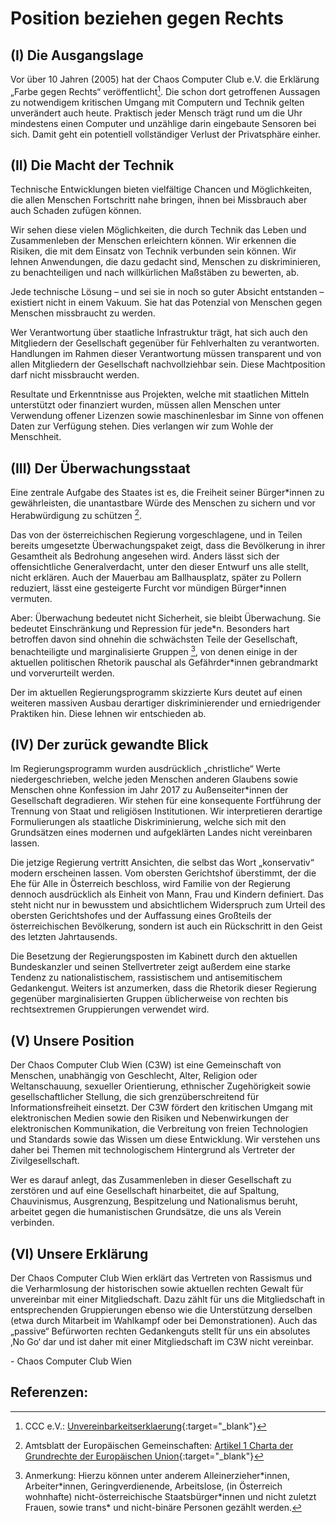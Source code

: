 # Position beziehen gegen Rechts

## (I) Die Ausgangslage
Vor über 10 Jahren (2005) hat der Chaos Computer Club e.V. die Erklärung „Farbe gegen Rechts“ veröffentlicht[^0]. Die schon dort getroffenen Aussagen zu notwendigem kritischen Umgang mit Computern und Technik gelten unverändert auch heute. Praktisch jeder Mensch trägt rund um die Uhr mindestens einen Computer und unzählige darin eingebaute Sensoren bei sich. Damit geht ein potentiell vollständiger Verlust der Privatsphäre einher.

## (II) Die Macht der Technik
Technische Entwicklungen bieten vielfältige Chancen und Möglichkeiten, die allen Menschen Fortschritt nahe bringen, ihnen bei Missbrauch aber auch Schaden zufügen können.

Wir sehen diese vielen Möglichkeiten, die durch Technik das Leben und Zusammenleben der Menschen erleichtern können. Wir erkennen die Risiken, die mit dem Einsatz von Technik verbunden sein können. Wir lehnen Anwendungen, die dazu gedacht sind, Menschen zu diskriminieren, zu benachteiligen und nach willkürlichen Maßstäben zu bewerten, ab. 

Jede technische Lösung – und sei sie in noch so guter Absicht entstanden – existiert nicht in einem Vakuum. Sie hat das Potenzial von Menschen gegen Menschen missbraucht zu werden.

Wer Verantwortung über staatliche Infrastruktur trägt, hat sich auch den Mitgliedern der Gesellschaft gegenüber für Fehlverhalten zu verantworten. Handlungen im Rahmen dieser Verantwortung müssen transparent und von allen Mitgliedern der Gesellschaft nachvollziehbar sein. Diese Machtposition darf nicht missbraucht werden.

Resultate und Erkenntnisse aus Projekten, welche mit staatlichen Mitteln unterstützt oder finanziert wurden, müssen allen Menschen unter Verwendung offener Lizenzen sowie maschinenlesbar im Sinne von offenen Daten zur Verfügung stehen. Dies verlangen wir zum Wohle der Menschheit.

## (III) Der Überwachungsstaat
Eine zentrale Aufgabe des Staates ist es, die Freiheit seiner Bürger\*innen zu gewährleisten, die unantastbare Würde des Menschen zu sichern und vor Herabwürdigung zu schützen [^1].

Das von der österreichischen Regierung vorgeschlagene, und in Teilen bereits umgesetzte Überwachungspaket zeigt, dass die Bevölkerung in ihrer Gesamtheit als Bedrohung angesehen wird. Anders lässt sich der offensichtliche Generalverdacht, unter den dieser Entwurf uns alle stellt, nicht erklären. Auch der Mauerbau am Ballhausplatz, später zu Pollern reduziert, lässt eine gesteigerte Furcht vor mündigen Bürger\*innen vermuten. 

Aber: Überwachung bedeutet nicht Sicherheit, sie bleibt Überwachung. Sie bedeutet Einschränkung und Repression für jede\*n. Besonders hart betroffen davon sind ohnehin die schwächsten Teile der Gesellschaft, benachteiligte und marginalisierte Gruppen [^2], von denen einige in der aktuellen politischen Rhetorik pauschal als Gefährder\*innen gebrandmarkt und vorverurteilt werden.

Der im aktuellen Regierungsprogramm skizzierte Kurs deutet auf einen weiteren massiven Ausbau derartiger diskriminierender und erniedrigender Praktiken hin. Diese lehnen wir entschieden ab.

## (IV) Der zurück gewandte Blick
Im Regierungsprogramm wurden ausdrücklich „christliche“ Werte niedergeschrieben, welche jeden Menschen anderen Glaubens sowie Menschen ohne Konfession im Jahr 2017 zu Außenseiter\*innen der Gesellschaft degradieren. Wir stehen für eine konsequente Fortführung der Trennung von Staat und religiösen Institutionen. Wir interpretieren derartige Formulierungen als staatliche Diskriminierung, welche sich  mit den Grundsätzen eines modernen und aufgeklärten Landes nicht vereinbaren lassen.

Die jetzige Regierung vertritt Ansichten, die selbst das Wort „konservativ“ modern erscheinen lassen. Vom obersten Gerichtshof überstimmt, der die Ehe für Alle in Österreich beschloss, wird Familie von der Regierung dennoch ausdrücklich als Einheit von Mann, Frau und Kindern definiert. Das steht nicht nur in bewusstem und absichtlichem Widerspruch zum Urteil des obersten Gerichtshofes und der Auffassung eines Großteils der österreichischen Bevölkerung, sondern ist auch ein Rückschritt in den Geist des letzten Jahrtausends.

Die Besetzung der Regierungsposten im Kabinett durch den aktuellen Bundeskanzler und seinen Stellvertreter zeigt außerdem eine starke Tendenz zu nationalistischem, rassistischem und antisemitischem Gedankengut. Weiters ist anzumerken, dass die Rhetorik dieser Regierung gegenüber marginalisierten Gruppen üblicherweise von rechten bis rechtsextremen Gruppierungen verwendet wird.

## (V) Unsere Position
Der Chaos Computer Club Wien (C3W) ist eine Gemeinschaft von Menschen, unabhängig von Geschlecht, Alter, Religion oder Weltanschauung, sexueller Orientierung, ethnischer Zugehörigkeit sowie gesellschaftlicher Stellung, die sich grenzüberschreitend für Informationsfreiheit einsetzt. Der C3W fördert den kritischen Umgang mit elektronischen Medien sowie den Risiken und Nebenwirkungen der elektronischen Kommunikation, die Verbreitung von freien Technologien und Standards sowie das Wissen um diese Entwicklung. Wir verstehen uns daher bei Themen mit technologischem Hintergrund als Vertreter der Zivilgesellschaft.

Wer es darauf anlegt, das Zusammenleben in dieser Gesellschaft zu zerstören und auf eine Gesellschaft hinarbeitet, die auf Spaltung, Chauvinismus, Ausgrenzung, Bespitzelung und Nationalismus beruht, arbeitet gegen die humanistischen Grundsätze, die uns als Verein verbinden.

## (VI) Unsere Erklärung
Der Chaos Computer Club Wien erklärt das Vertreten von Rassismus und die Verharmlosung der historischen sowie aktuellen rechten Gewalt für unvereinbar mit einer Mitgliedschaft. Dazu zählt für uns die Mitgliedschaft in entsprechenden Gruppierungen ebenso wie die Unterstützung derselben (etwa durch Mitarbeit im Wahlkampf oder bei Demonstrationen). Auch das „passive“ Befürworten rechten Gedankenguts stellt für uns ein absolutes ‚No Go‘ dar und ist daher mit einer Mitgliedschaft im C3W nicht vereinbar.

\- Chaos Computer Club Wien

## Referenzen:

[^0]: CCC e.V.: [Unvereinbarkeitserklaerung](https://ccc.de/updates/2005/unvereinbarkeitserklaerung){:target="_blank"}

[^1]: Amtsblatt der Europäischen Gemeinschaften: [Artikel 1 Charta der Grundrechte der Europäischen Union](http://www.europarl.europa.eu/charter/pdf/text_de.pdf){:target="_blank"}

[^2]: Anmerkung: Hierzu können unter anderem Alleinerzieher\*innen, Arbeiter\*innen, Geringverdienende, Arbeitslose, (in Österreich wohnhafte) nicht-österreichische Staatsbürger\*innen und nicht zuletzt Frauen, sowie trans* und nicht-binäre Personen gezählt werden.
